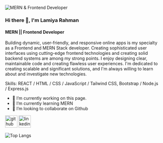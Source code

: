 ![MERN & Frontend Developer](https://i.imghippo.com/files/Zjnl5135JdI.PNG)


### Hi there 👋, I'm Lamiya Rahman
#### MERN  ||  Frontend Developer

Building dynamic, user-friendly, and responsive online apps is my specialty as a Frontend and MERN Stack developer. Creating sophisticated user interfaces using cutting-edge 
frontend technologies and creating solid backend systems are among my strong points. I enjoy designing clear, maintainable code and creating flawless user experiences. 
I'm dedicated to creating scalable and significant solutions, and I'm always willing to learn about and investigate new technologies.

Skills: REACT / HTML / CSS / JavaScript / Tailwind CSS, Bootstrap / Node.js / Express.js

- 🔭 I’m currently working on this page. 
- 🌱 I’m currently learning MERN 
- 👯 I’m looking to collaborate on Github 


[<img src='https://cdn.jsdelivr.net/npm/simple-icons@3.0.1/icons/github.svg' alt='github' height='40'>](https://github.com/lamiyaarahman)  [<img src='https://cdn.jsdelivr.net/npm/simple-icons@3.0.1/icons/linkedin.svg' alt='linkedin' height='40'>](https://www.linkedin.com/in/https://www.linkedin.com/in/lamiyarahman//)  

![Top Langs](https://github-readme-stats.vercel.app/api/top-langs/?username=anuraghazra&layout=compact)

